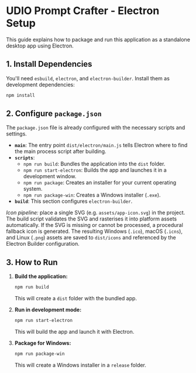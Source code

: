 # UDIO Prompt Crafter - Electron Setup

This guide explains how to package and run this application as a standalone desktop app using Electron.

## 1. Install Dependencies

You'll need `esbuild`, `electron`, and `electron-builder`. Install them as development dependencies:

```bash
npm install
```

## 2. Configure `package.json`

The `package.json` file is already configured with the necessary scripts and settings.

-   **`main`**: The entry point `dist/electron/main.js` tells Electron where to find the main process script after building.
-   **`scripts`**:
    -   `npm run build`: Bundles the application into the `dist` folder.
    -   `npm run start-electron`: Builds the app and launches it in a development window.
    -   `npm run package`: Creates an installer for your current operating system.
    -   `npm run package-win`: Creates a Windows installer (`.exe`).
-   **`build`**: This section configures `electron-builder`.

*Icon pipeline:* place a single SVG (e.g. `assets/app-icon.svg`) in the project. The build script validates the SVG and rasterises it into platform assets automatically. If the SVG is missing or cannot be processed, a procedural fallback icon is generated. The resulting Windows (`.ico`), macOS (`.icns`), and Linux (`.png`) assets are saved to `dist/icons` and referenced by the Electron Builder configuration.

## 3. How to Run

1.  **Build the application:**
    ```bash
    npm run build
    ```
    This will create a `dist` folder with the bundled app.

2.  **Run in development mode:**
    ```bash
    npm run start-electron
    ```
    This will build the app and launch it with Electron.

3.  **Package for Windows:**
    ```bash
    npm run package-win
    ```
    This will create a Windows installer in a `release` folder.
